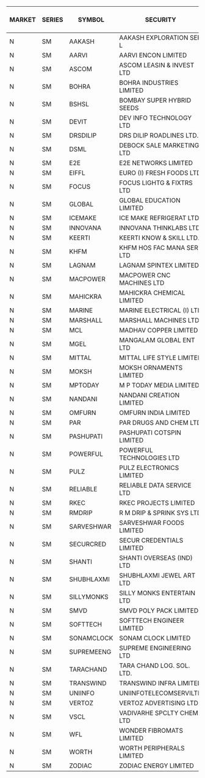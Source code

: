 


| MARKET | SERIES | SYMBOL | SECURITY | PREV CL PR | OPEN PRICE | HIGH PRICE | LOW PRICE | CLOSE PRICE | NET TRDVAL | NET TRDQTY | CORP IND | HI 52 WK | LO 52 WK |
| ----- | ----- | ----- | ----- | ----- | ----- | ----- | ----- | ----- | ----- | ----- | ----- | ----- | ----- |
| N | SM | AAKASH | AAKASH EXPLORATION SER L | 55.00 | 34.85 | 34.85 | 34.85 | 34.85 | 104550.00 | 3000 | XB | 87.80 | 14.10 |
| N | SM | AARVI | AARVI ENCON LIMITED | 20.45 | 20.45 | 20.45 | 20.45 | 20.45 | 40900.00 | 2000 |  | 50.05 | 20.45 |
| N | SM | ASCOM | ASCOM LEASIN & INVEST LTD | 34.75 | 33.00 | 34.75 | 33.00 | 34.75 | 410000.00 | 12000 |  | 34.75 | 30.00 |
| N | SM | BOHRA | BOHRA INDUSTRIES LIMITED | .45 | .45 | .45 | .40 | .40 | 12100.00 | 30000 |  | 15.05 | .40 |
| N | SM | BSHSL | BOMBAY SUPER HYBRID SEEDS | 107.90 | 104.55 | 104.55 | 104.55 | 104.55 | 125460.00 | 1200 |  | 136.00 | 98.20 |
| N | SM | DEVIT | DEV INFO TECHNOLOGY LTD | 66.00 | 66.00 | 66.00 | 66.00 | 66.00 | 99000.00 | 1500 |  | 101.00 | 65.00 |
| N | SM | DRSDILIP | DRS DILIP ROADLINES LTD. | 75.00 | 65.50 | 75.00 | 65.50 | 68.65 | 329600.00 | 4800 |  | 78.00 | 65.50 |
| N | SM | DSML | DEBOCK SALE MARKETING LTD | 5.15 | 4.90 | 4.90 | 4.90 | 4.90 | 29400.00 | 6000 |  | 11.40 | 3.55 |
| N | SM | E2E | E2E NETWORKS LIMITED | 13.60 | 14.00 | 14.00 | 14.00 | 14.00 | 28000.00 | 2000 |  | 52.00 | 13.50 |
| N | SM | EIFFL | EURO (I) FRESH FOODS LTD | 77.95 | 75.00 | 75.80 | 75.00 | 75.80 | 482640.00 | 6400 |  | 131.00 | 75.00 |
| N | SM | FOCUS | FOCUS LIGHTG & FIXTRS LTD | 22.60 | 21.50 | 21.55 | 21.50 | 21.50 | 258150.00 | 12000 |  | 173.60 | 21.50 |
| N | SM | GLOBAL | GLOBAL EDUCATION LIMITED | 45.75 | 41.20 | 49.95 | 41.20 | 45.55 | 91150.00 | 2000 |  | 135.00 | 41.20 |
| N | SM | ICEMAKE | ICE MAKE REFRIGERAT LTD | 30.00 | 31.05 | 32.95 | 31.05 | 32.95 | 193700.00 | 6000 |  | 89.75 | 25.65 |
| N | SM | INNOVANA | INNOVANA THINKLABS LTD. | 82.45 | 86.55 | 86.55 | 78.35 | 78.35 | 164900.00 | 2000 |  | 416.00 | 74.65 |
| N | SM | KEERTI | KEERTI KNOW & SKILL LTD. | 75.15 | 71.40 | 71.40 | 71.40 | 71.40 | 1142400.00 | 16000 |  | 84.00 | 63.50 |
| N | SM | KHFM | KHFM HOS FAC MANA SER LTD | 25.50 | 26.25 | 26.30 | 26.20 | 26.20 | 236250.00 | 9000 |  | 37.00 | 22.50 |
| N | SM | LAGNAM | LAGNAM SPINTEX LIMITED | 7.40 | 7.10 | 7.10 | 7.05 | 7.05 | 63750.00 | 9000 |  | 16.00 | 7.05 |
| N | SM | MACPOWER | MACPOWER CNC MACHINES LTD | 34.80 | 36.50 | 36.50 | 36.50 | 36.50 | 18250.00 | 500 |  | 164.20 | 34.80 |
| N | SM | MAHICKRA | MAHICKRA CHEMICAL LIMITED | 70.00 | 70.00 | 73.00 | 70.00 | 71.00 | 531000.00 | 7500 |  | 93.50 | 41.60 |
| N | SM | MARINE | MARINE ELECTRICAL (I) LTD | 88.05 | 88.50 | 88.90 | 83.70 | 88.70 | 17563800.00 | 198000 |  | 123.00 | 78.00 |
| N | SM | MARSHALL | MARSHALL MACHINES LTD | 9.50 | 9.50 | 9.50 | 9.50 | 9.50 | 28500.00 | 3000 |  | 29.00 | 9.10 |
| N | SM | MCL | MADHAV COPPER LIMITED | 64.00 | 64.10 | 66.00 | 60.50 | 62.15 | 1045440.00 | 16800 |  | 348.00 | 59.10 |
| N | SM | MGEL | MANGALAM GLOBAL ENT LTD | 53.75 | 54.00 | 54.00 | 54.00 | 54.00 | 108000.00 | 2000 |  | 58.30 | 51.05 |
| N | SM | MITTAL | MITTAL LIFE STYLE LIMITED | 89.95 | 85.50 | 91.60 | 85.50 | 91.60 | 450000.00 | 5000 |  | 167.00 | 76.35 |
| N | SM | MOKSH | MOKSH ORNAMENTS LIMITED | 25.00 | 26.25 | 26.25 | 26.25 | 26.25 | 157500.00 | 6000 |  | 34.65 | 16.25 |
| N | SM | MPTODAY | M P TODAY MEDIA LIMITED | 15.50 | 16.25 | 16.25 | 16.25 | 16.25 | 32500.00 | 2000 |  | 42.90 | 15.50 |
| N | SM | NANDANI | NANDANI CREATION LIMITED | 11.15 | 10.60 | 10.60 | 10.60 | 10.60 | 53000.00 | 5000 |  | 55.50 | 5.50 |
| N | SM | OMFURN | OMFURN INDIA LIMITED | 5.60 | 5.00 | 5.00 | 5.00 | 5.00 | 30000.00 | 6000 |  | 14.50 | 5.00 |
| N | SM | PAR | PAR DRUGS AND CHEM LTD | 33.45 | 30.50 | 33.90 | 26.80 | 33.30 | 1755400.00 | 58000 |  | 56.00 | 26.80 |
| N | SM | PASHUPATI | PASHUPATI COTSPIN LIMITED | 48.00 | 48.00 | 57.00 | 48.00 | 57.00 | 628800.00 | 12800 |  | 75.00 | 40.00 |
| N | SM | POWERFUL | POWERFUL TECHNOLOGIES LTD | 8.45 | 8.85 | 8.85 | 8.85 | 8.85 | 17700.00 | 2000 |  | 18.25 | 3.45 |
| N | SM | PULZ | PULZ ELECTRONICS LIMITED | 11.20 | 9.20 | 10.00 | 9.20 | 10.00 | 76800.00 | 8000 |  | 46.50 | 9.20 |
| N | SM | RELIABLE | RELIABLE DATA SERVICE LTD | 29.80 | 28.35 | 28.35 | 28.35 | 28.35 | 68040.00 | 2400 |  | 55.00 | 23.80 |
| N | SM | RKEC | RKEC PROJECTS LIMITED | 28.00 | 30.00 | 30.00 | 30.00 | 30.00 | 90000.00 | 3000 |  | 68.00 | 26.20 |
| N | SM | RMDRIP | R M DRIP & SPRINK SYS LTD | 17.65 | 17.50 | 17.50 | 17.50 | 17.50 | 105000.00 | 6000 |  | 56.15 | 13.00 |
| N | SM | SARVESHWAR | SARVESHWAR FOODS LIMITED | 9.50 | 9.50 | 9.95 | 9.05 | 9.95 | 1034880.00 | 113600 |  | 43.85 | 9.05 |
| N | SM | SECURCRED | SECUR CREDENTIALS LIMITED | 21.60 | 20.55 | 20.55 | 20.55 | 20.55 | 123300.00 | 6000 |  | 110.00 | 20.55 |
| N | SM | SHANTI | SHANTI OVERSEAS (IND) LTD | 15.00 | 15.00 | 15.00 | 15.00 | 15.00 | 67500.00 | 4500 |  | 38.00 | 15.00 |
| N | SM | SHUBHLAXMI | SHUBHLAXMI JEWEL ART LTD | 26.95 | 25.00 | 28.60 | 25.00 | 28.60 | 53600.00 | 2000 |  | 209.50 | 22.50 |
| N | SM | SILLYMONKS | SILLY MONKS ENTERTAIN LTD | 22.95 | 23.00 | 23.00 | 23.00 | 23.00 | 60720.00 | 2640 |  | 89.95 | 22.00 |
| N | SM | SMVD | SMVD POLY PACK LIMITED | 6.80 | 6.50 | 6.80 | 6.50 | 6.80 | 26600.00 | 4000 |  | 19.80 | 6.50 |
| N | SM | SOFTTECH | SOFTTECH ENGINEER LIMITED | 35.80 | 35.00 | 35.00 | 35.00 | 35.00 | 56000.00 | 1600 |  | 76.25 | 32.45 |
| N | SM | SONAMCLOCK | SONAM CLOCK LIMITED | 38.50 | 36.50 | 38.75 | 36.50 | 38.75 | 225750.00 | 6000 |  | 41.95 | 30.80 |
| N | SM | SUPREMEENG | SUPREME ENGINEERING LTD | 14.15 | 14.25 | 14.25 | 14.25 | 14.25 | 57000.00 | 4000 |  | 42.00 | 13.20 |
| N | SM | TARACHAND | TARA CHAND LOG. SOL. LTD. | 29.90 | 32.00 | 32.00 | 32.00 | 32.00 | 64000.00 | 2000 |  | 43.75 | 21.10 |
| N | SM | TRANSWIND | TRANSWIND INFRA LIMITED | 3.25 | 3.40 | 3.40 | 3.40 | 3.40 | 13600.00 | 4000 |  | 10.35 | 2.85 |
| N | SM | UNIINFO | UNIINFOTELECOMSERVILTD | 13.40 | 13.45 | 13.95 | 12.85 | 12.85 | 218200.00 | 16000 |  | 44.80 | 12.00 |
| N | SM | VERTOZ | VERTOZ ADVERTISING LTD | 54.50 | 55.75 | 56.25 | 55.75 | 56.25 | 403200.00 | 7200 |  | 211.00 | 47.75 |
| N | SM | VSCL | VADIVARHE SPCLTY CHEM LTD | 6.75 | 6.75 | 6.75 | 6.75 | 6.75 | 20250.00 | 3000 |  | 38.90 | 6.75 |
| N | SM | WFL | WONDER FIBROMATS LIMITED | 78.85 | 74.95 | 74.95 | 74.95 | 74.95 | 119920.00 | 1600 |  | 100.00 | 74.95 |
| N | SM | WORTH | WORTH PERIPHERALS LIMITED | 40.00 | 34.10 | 38.00 | 34.05 | 38.00 | 214650.00 | 6000 |  | 72.95 | 33.80 |
| N | SM | ZODIAC | ZODIAC ENERGY LIMITED | 12.50 | 12.95 | 12.95 | 12.95 | 12.95 | 25900.00 | 2000 |  | 32.00 | 12.50 |



